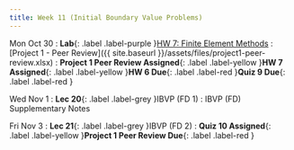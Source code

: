```yaml
---
title: Week 11 (Initial Boundary Value Problems)
---
```


Mon Oct 30
: **Lab**{: .label .label-purple }[HW 7: Finite Element Methods](https://classroom.github.com/a/AZKwpQBB)
    : [Project 1 - Peer Review]({{ site.baseurl }}/assets/files/project1-peer-review.xlsx)
: **Project 1 Peer Review Assigned**{: .label .label-yellow }**HW 7 Assigned**{: .label .label-yellow }**HW 6 Due**{: .label .label-red }**Quiz 9 Due**{: .label .label-red }

Wed Nov 1
: **Lec 20**{: .label .label-grey }IBVP (FD 1)
    : IBVP (FD) Supplementary Notes

Fri Nov 3
: **Lec 21**{: .label .label-grey }IBVP (FD 2)
: **Quiz 10 Assigned**{: .label .label-yellow }**Project 1 Peer Review Due**{: .label .label-red }